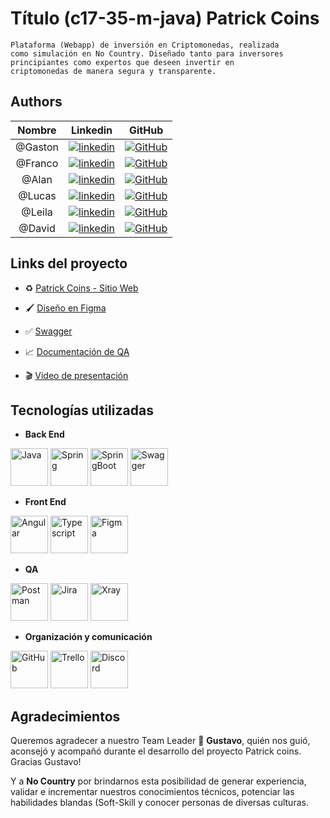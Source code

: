 # Título (c17-35-m-java) Patrick Coins

    Plataforma (Webapp) de inversión en Criptomonedas, realizada
    como simulación en No Country. Diseñado tanto para inversores
    principiantes como expertos que deseen invertir en
    criptomonedas de manera segura y transparente.
    
## Authors

| Nombre | Linkedin | GitHub |
| :---:         |     :---:      |          :---: |
| @Gaston |[![linkedin](https://img.shields.io/badge/linkedin-0A66C2?style=for-the-badge&logo=linkedin&logoColor=white)](https://www.linkedin.com/)   |[![GitHub](https://img.shields.io/badge/github-%23121011.svg?&style=for-the-badge&logo=github&logoColor=white)](https://github.com/gastonec16) |
| @Franco |[![linkedin](https://img.shields.io/badge/linkedin-0A66C2?style=for-the-badge&logo=linkedin&logoColor=white)](https://www.linkedin.com/in/franco-nordinelli//)   |[![GitHub](https://img.shields.io/badge/github-%23121011.svg?&style=for-the-badge&logo=github&logoColor=white)](https://github.com/FrancoNordinelli) |
| @Alan |[![linkedin](https://img.shields.io/badge/linkedin-0A66C2?style=for-the-badge&logo=linkedin&logoColor=white)](http://linkedin.com/in/alankennedyy)   |[![GitHub](https://img.shields.io/badge/github-%23121011.svg?&style=for-the-badge&logo=github&logoColor=white)](https://github.com/Alankke) |
| @Lucas |[![linkedin](https://img.shields.io/badge/linkedin-0A66C2?style=for-the-badge&logo=linkedin&logoColor=white)](https://www.linkedin.com/)   |[![GitHub](https://img.shields.io/badge/github-%23121011.svg?&style=for-the-badge&logo=github&logoColor=white)](https://github.com/VillalbaLucas) |
| @Leila |[![linkedin](https://img.shields.io/badge/linkedin-0A66C2?style=for-the-badge&logo=linkedin&logoColor=white)](https://www.linkedin.com/)   |[![GitHub](https://img.shields.io/badge/github-%23121011.svg?&style=for-the-badge&logo=github&logoColor=white)](https://github.com/Leila-ibz) |
| @David |[![linkedin](https://img.shields.io/badge/linkedin-0A66C2?style=for-the-badge&logo=linkedin&logoColor=white)](https://www.linkedin.com/in/davidirs/)   |[![GitHub](https://img.shields.io/badge/github-%23121011.svg?&style=for-the-badge&logo=github&logoColor=white)](https://github.com/Davidirs) |

## **Links del proyecto**


 +  ♻️ [Patrick Coins - Sitio Web]()

 +  🖌 [Diseño en Figma](https://www.figma.com/file/EGKXod1KGBD1WF5LWibxnG/Patrick-coins--c17-35-m-java?type=design&node-id=0-1&mode=design&t=U55H1bggbGFTrVmb-0)

 +  ✅ [Swagger]()

 +  📈 [Documentación de QA]()

 +  🎬 [Video de presentación]()

## **Tecnologías utilizadas**

- **Back End**

<img src="https://user-images.githubusercontent.com/25181517/117201156-9a724800-adec-11eb-9a9d-3cd0f67da4bc.png" alt="Java" title="Java" height=60/> <img src="https://user-images.githubusercontent.com/25181517/117201470-f6d56780-adec-11eb-8f7c-e70e376cfd07.png" alt="Spring" title="Spring" height=60/> <img src="https://user-images.githubusercontent.com/25181517/183891303-41f257f8-6b3d-487c-aa56-c497b880d0fb.png" alt="SpringBoot"  title="SpringBoot" height=60/> <img src="https://user-images.githubusercontent.com/25181517/186711335-a3729606-5a78-4496-9a36-06efcc74f800.png" alt="Swagger" title="Swagger" height=60 /> 

 - **Front End**
   
<img src="https://user-images.githubusercontent.com/25181517/183890595-779a7e64-3f43-4634-bad2-eceef4e80268.png" title="Angular"  height=60/> <img src="https://user-images.githubusercontent.com/25181517/183890598-19a0ac2d-e88a-4005-a8df-1ee36782fde1.png" title="Typescript"  height=60/> <img src="https://user-images.githubusercontent.com/25181517/189715289-df3ee512-6eca-463f-a0f4-c10d94a06b2f.png" title="Figma"  height=60/> 

- **QA**
   
<img src="https://user-images.githubusercontent.com/25181517/192109061-e138ca71-337c-4019-8d42-4792fdaa7128.png" title="Postman"  height=60/> <img src="https://user-images.githubusercontent.com/25181517/183912952-83784e94-629d-4c34-a961-ae2ae795b662.png" title="Jira"  height=60/> <img src="https://play-lh.googleusercontent.com/DTMp4aVzalUoCFj6XGPBMXg6pEvhL2entVp6_LS7nVpuPZzdF5CI3AzIOYIsqiAyND8u" title="Xray"  height=60/>

- **Organización y comunicación**

<img src="https://user-images.githubusercontent.com/25181517/192108374-8da61ba1-99ec-41d7-80b8-fb2f7c0a4948.png" title="GitHub"  height=60/> <img src="https://encrypted-tbn0.gstatic.com/images?q=tbn:ANd9GcQhN8NWoR9uSZKueIfU_gLaG_q7DxCD7-jRm82dlWwmAoQpOa6yCTWed78QcsMe3oC4XQk&usqp=CAU" title="Trello"  height=60/> <img src="https://i.pinimg.com/736x/d6/11/54/d61154b2cae2e1c123477eaecbdbd487.jpg" title="Discord"  height=60/> 


## **Agradecimientos**


Queremos agradecer a nuestro Team Leader 🚀 **Gustavo**, quién nos guió, aconsejó y acompañó durante el desarrollo del proyecto Patrick coins. Gracias Gustavo!

Y a **No Country** por brindarnos esta posibilidad de generar experiencia, validar e incrementar nuestros conocimientos técnicos, potenciar las habilidades blandas (Soft-Skill y conocer personas de diversas culturas. 


